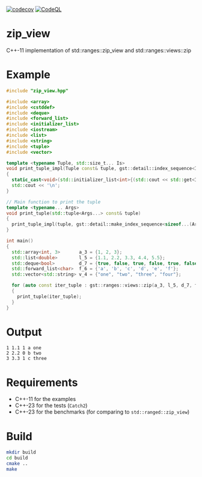 [![codecov](https://codecov.io/gh/GuntramStrecha/zip_view/graph/badge.svg?token=KD7V3790WF)](https://codecov.io/gh/GuntramStrecha/zip_view)
[![CodeQL](https://github.com/GuntramStrecha/zip_view/actions/workflows/codeql-analysis.yml/badge.svg)](https://github.com/GuntramStrecha/zip_view/actions/workflows/codeql-analysis.yml)

# zip_view
C++-11 implementation of std::ranges::zip_view and std::ranges::views::zip

# Example
```cpp
#include "zip_view.hpp"

#include <array>
#include <cstddef>
#include <deque>
#include <forward_list>
#include <initializer_list>
#include <iostream>
#include <list>
#include <string>
#include <tuple>
#include <vector>

template <typename Tuple, std::size_t... Is>
void print_tuple_impl(Tuple const& tuple, gst::detail::index_sequence<Is...>)
{
  static_cast<void>(std::initializer_list<int>{(std::cout << std::get<Is>(tuple) << ' ', 0)...});
  std::cout << '\n';
}

// Main function to print the tuple
template <typename... Args>
void print_tuple(std::tuple<Args...> const& tuple)
{
  print_tuple_impl(tuple, gst::detail::make_index_sequence<sizeof...(Args)>{});
}

int main()
{
  std::array<int, 3>       a_3 = {1, 2, 3};
  std::list<double>        l_5 = {1.1, 2.2, 3.3, 4.4, 5.5};
  std::deque<bool>         d_7 = {true, false, true, false, true, false, true};
  std::forward_list<char>  f_6 = {'a', 'b', 'c', 'd', 'e', 'f'};
  std::vector<std::string> v_4 = {"one", "two", "three", "four"};

  for (auto const iter_tuple : gst::ranges::views::zip(a_3, l_5, d_7, f_6, v_4))
  {
    print_tuple(iter_tuple);
  }
}
```

# Output
```
1 1.1 1 a one
2 2.2 0 b two
3 3.3 1 c three
```

# Requirements
- C++-11 for the examples
- C++-23 for the tests (`Catch2`)
- C++-23 for the benchmarks (for comparing to `std::ranged::zip_view`)

# Build
```bash
mkdir build
cd build
cmake ..
make
```
